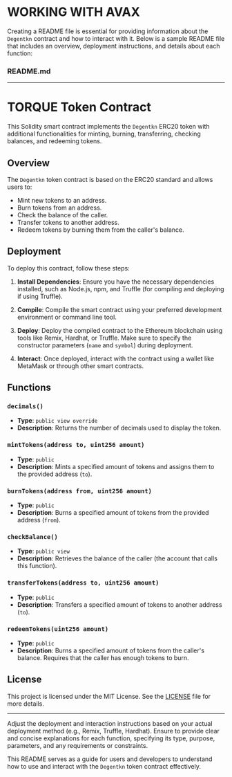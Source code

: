 # WORKING WITH AVAX
Creating a README file is essential for providing information about the `Degentkn` contract and how to interact with it. Below is a sample README file that includes an overview, deployment instructions, and details about each function:

### README.md

---

# TORQUE Token Contract

This Solidity smart contract implements the `Degentkn` ERC20 token with additional functionalities for minting, burning, transferring, checking balances, and redeeming tokens.

## Overview

The `Degentkn` token contract is based on the ERC20 standard and allows users to:

- Mint new tokens to an address.
- Burn tokens from an address.
- Check the balance of the caller.
- Transfer tokens to another address.
- Redeem tokens by burning them from the caller's balance.

## Deployment

To deploy this contract, follow these steps:

1. **Install Dependencies**: Ensure you have the necessary dependencies installed, such as Node.js, npm, and Truffle (for compiling and deploying if using Truffle).

2. **Compile**: Compile the smart contract using your preferred development environment or command line tool.

3. **Deploy**: Deploy the compiled contract to the Ethereum blockchain using tools like Remix, Hardhat, or Truffle. Make sure to specify the constructor parameters (`name` and `symbol`) during deployment.

4. **Interact**: Once deployed, interact with the contract using a wallet like MetaMask or through other smart contracts.

## Functions

### `decimals()`

- **Type**: `public view override`
- **Description**: Returns the number of decimals used to display the token.

### `mintTokens(address to, uint256 amount)`

- **Type**: `public`
- **Description**: Mints a specified amount of tokens and assigns them to the provided address (`to`).

### `burnTokens(address from, uint256 amount)`

- **Type**: `public`
- **Description**: Burns a specified amount of tokens from the provided address (`from`).

### `checkBalance()`

- **Type**: `public view`
- **Description**: Retrieves the balance of the caller (the account that calls this function).

### `transferTokens(address to, uint256 amount)`

- **Type**: `public`
- **Description**: Transfers a specified amount of tokens to another address (`to`).

### `redeemTokens(uint256 amount)`

- **Type**: `public`
- **Description**: Burns a specified amount of tokens from the caller's balance. Requires that the caller has enough tokens to burn.

## License

This project is licensed under the MIT License. See the [LICENSE](./LICENSE) file for more details.

---

Adjust the deployment and interaction instructions based on your actual deployment method (e.g., Remix, Truffle, Hardhat). Ensure to provide clear and concise explanations for each function, specifying its type, purpose, parameters, and any requirements or constraints.

This README serves as a guide for users and developers to understand how to use and interact with the `Degentkn` token contract effectively.
